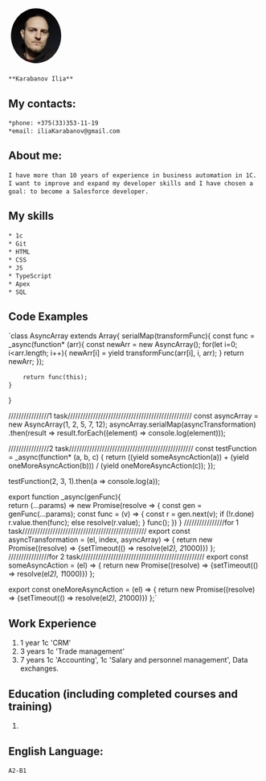 <img src="/files/MyPhoto.JPG" alt="my photo" style="width: 100px; height: auto; border-radius: 50%;padding: 5px">

    **Karabanov Ilia**

## My contacts:
    *phone: +375(33)353-11-19
    *email: iliaKarabanov@gmail.com

## About me:
    I have more than 10 years of experience in business automation in 1C. I want to improve and expand my developer skills and I have chosen a goal: to become a Salesforce developer.  

## My skills
    * 1c
    * Git
    * HTML
    * CSS
    * JS
    * TypeScript
    * Apex
    * SQL


## Code Examples

`class AsyncArray extends Array{ 
    serialMap(transformFunc){
        const func = _async(function* (arr){
            const newArr = new AsyncArray();
            for(let i=0; i<arr.length; i++){
                newArr[i] = yield transformFunc(arr[i], i, arr);
            }
            return newArr;
        });
            
        return func(this);         
    }
}

////////////////1 task/////////////////////////////////////////////////
const asyncArray = new AsyncArray(1, 2, 5, 7, 12);
asyncArray.serialMap(asyncTransformation)
     .then(result => result.forEach((element) => console.log(element)));

////////////////2 task/////////////////////////////////////////////////
const testFunction = _async(function* (a, b, c) {
    return ((yield someAsyncAction(a)) + (yield oneMoreAsyncAction(b))) / (yield oneMoreAsyncAction(c));
});

testFunction(2, 3, 1).then(a => console.log(a));

export function _async(genFunc){  
    return (...params) => new Promise(resolve => {
        const gen = genFunc(...params);
        const func = (v) => {
            const r = gen.next(v);
            if (!r.done) r.value.then(func);
            else resolve(r.value);
        }
        func();
    })
}
////////////////for 1 task/////////////////////////////////////////////////
export const asyncTransformation = (el, index, asyncArray) => {
    return new Promise((resolve) => {setTimeout(() => resolve(el*2), 2*1000)})
};
////////////////for 2 task/////////////////////////////////////////////////
export const someAsyncAction = (el) => {
    return new Promise((resolve) => {setTimeout(() => resolve(el*2), 1*1000)})
};

export const oneMoreAsyncAction = (el) => {
    return new Promise((resolve) => {setTimeout(() => resolve(el*2), 2*1000)})
};`

## Work Experience

1. 1 year 1c 'CRM'
2. 3 years 1c 'Trade management' 
3. 7 years 1c 'Accounting', 1c 'Salary and personnel management', Data exchanges.

## Education (including completed courses and training)

1. 
## English Language: 
    A2-B1


